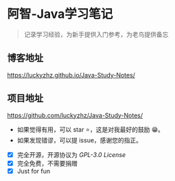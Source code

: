 # 阿智-Java学习笔记

> 记录学习经验，为新手提供入门参考，为老鸟提供备忘

## 博客地址

<https://luckyzhz.github.io/Java-Study-Notes/>

## 项目地址

<https://github.com/luckyzhz/Java-Study-Notes/>

* 如果觉得有用，可以 star ⭐，这是对我最好的鼓励 😁。
* 如果发现错谬，可以提 issue，感谢您的指正。

- [x] 完全开源，开源协议为 *GPL-3.0 License*
- [x] 完全免费，不需要捐赠
- [x] Just for fun